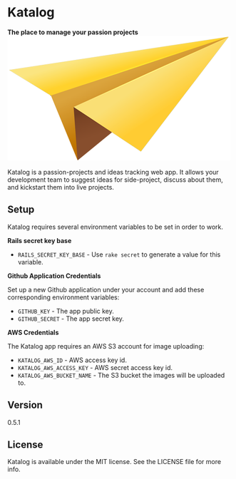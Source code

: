 # Katalog
__The place to manage your passion projects__
![logo](https://raw.githubusercontent.com/TheGiftsProject/katalog/master/app/assets/images/logo-big.png)

Katalog is a passion-projects and ideas tracking web app. It allows your development team to suggest ideas for side-project, discuss about them, and kickstart them into live projects.

## Setup

Katalog requires several environment variables to be set in order to work.

__Rails secret key base__

* `RAILS_SECRET_KEY_BASE` - Use `rake secret` to generate a value for this variable.

__Github Application Credentials__

Set up a new Github application under your account and add these corresponding environment variables:

* `GITHUB_KEY` - The app public key.
* `GITHUB_SECRET` - The app secret key.

__AWS Credentials__

The Katalog app requires an AWS S3 account for image uploading:

* `KATALOG_AWS_ID` - AWS access key id.
* `KATALOG_AWS_ACCESS_KEY` - AWS secret access key id.
* `KATALOG_AWS_BUCKET_NAME` - The S3 bucket the images will be uploaded to.

## Version

0.5.1

## License

Katalog is available under the MIT license. See the LICENSE file for more info.
